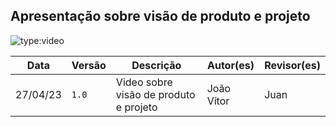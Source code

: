 ## Apresentação sobre visão de produto e projeto

![type:video](https://youtu.be/YAGTzficrPg)


Data | Versão | Descrição | Autor(es) | Revisor(es)
---- | ------ | --------- | ----- | ---------
27/04/23 | `1.0` | Video sobre visão de produto e projeto | João Vítor | Juan